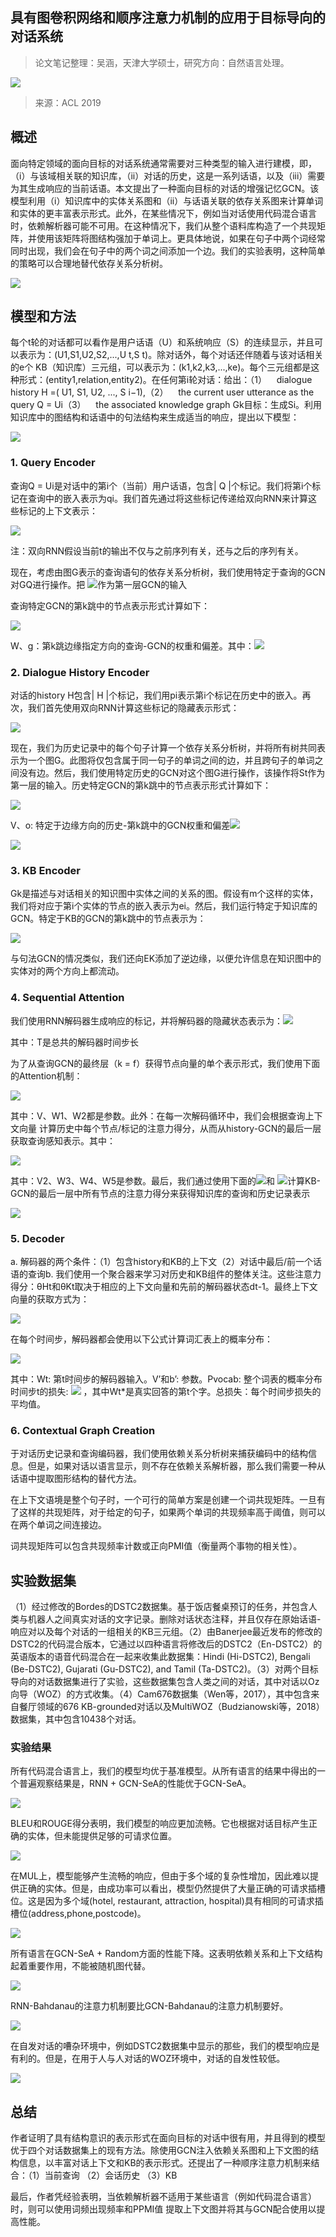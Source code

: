 
## 具有图卷积网络和顺序注意力机制的应用于目标导向的对话系统

> 论文笔记整理：吴涵，天津大学硕士，研究方向：自然语言处理。

![](img/具有图卷积网络和顺序注意力机制的应用于目标导向的对话系统.md_1.png)

> 来源：ACL 2019

## 概述

面向特定领域的面向目标的对话系统通常需要对三种类型的输入进行建模，即，（i）与该域相关联的知识库，（ii）对话的历史，这是一系列话语，以及（iii）需要为其生成响应的当前话语。本文提出了一种面向目标的对话的增强记忆GCN。该模型利用（i）知识库中的实体关系图和（ii）与话语关联的依存关系图来计算单词和实体的更丰富表示形式。此外，在某些情况下，例如当对话使用代码混合语言时，依赖解析器可能不可用。在这种情况下，我们从整个语料库构造了一个共现矩阵，并使用该矩阵将图结构强加于单词上。更具体地说，如果在句子中两个词经常同时出现，我们会在句子中的两个词之间添加一个边。我们的实验表明，这种简单的策略可以合理地替代依存关系分析树。

![](img/具有图卷积网络和顺序注意力机制的应用于目标导向的对话系统.md_2.png)

## 模型和方法

每个t轮的对话都可以看作是用户话语（U）和系统响应（S）的连续显示，并且可以表示为：(U1,S1,U2,S2,...,U
 t,S t)。除对话外，每个对话还伴随着与该对话相关的e个 
KB（知识库）三元组，可以表示为：(k1,k2,k3,...,ke)。每个三元组都是这种形式：(entity1,relation,entity2)。在任何第i轮对话：给出：（1）    dialogue history H =( U1, S1, U2, ..., S i−1),（2）    the current user utterance as the query Q = Ui（3）    the associated knowledge graph Gk目标：生成Si。利用知识库中的图结构和话语中的句法结构来生成适当的响应，提出以下模型：

![](img/具有图卷积网络和顺序注意力机制的应用于目标导向的对话系统.md_3.png)

### 1. Query Encoder

查询Q = Ui是对话中的第i个（当前）用户话语，包含| Q |个标记。我们将第i个标记在查询中的嵌入表示为qi。我们首先通过将这些标记传递给双向RNN来计算这些标记的上下文表示：

![](img/具有图卷积网络和顺序注意力机制的应用于目标导向的对话系统.md_4.png)

注：双向RNN假设当前t的输出不仅与之前序列有关，还与之后的序列有关。

现在，考虑由图G表示的查询语句的依存关系分析树，我们使用特定于查询的GCN对GQ进行操作。把 ![](img/具有图卷积网络和顺序注意力机制的应用于目标导向的对话系统.md_5.png)作为第一层GCN的输入

查询特定GCN的第k跳中的节点表示形式计算如下：

![](img/具有图卷积网络和顺序注意力机制的应用于目标导向的对话系统.md_6.png)

W、g：第k跳边缘指定方向的查询-GCN的权重和偏差。其中：![](img/具有图卷积网络和顺序注意力机制的应用于目标导向的对话系统.md_7.png)

### 2. Dialogue History Encoder

对话的history H包含| H |个标记，我们用pi表示第i个标记在历史中的嵌入。再次，我们首先使用双向RNN计算这些标记的隐藏表示形式：

![](img/具有图卷积网络和顺序注意力机制的应用于目标导向的对话系统.md_8.png)

现在，我们为历史记录中的每个句子计算一个依存关系分析树，并将所有树共同表示为一个图G。此图将仅包含属于同一句子的单词之间的边，并且跨句子的单词之间没有边。然后，我们使用特定历史的GCN对这个图G进行操作，该操作将St作为第一层的输入。历史特定GCN的第k跳中的节点表示形式计算如下：

![](img/具有图卷积网络和顺序注意力机制的应用于目标导向的对话系统.md_9.png)

V、o: 特定于边缘方向的历史-第k跳中的GCN权重和偏差![](img/具有图卷积网络和顺序注意力机制的应用于目标导向的对话系统.md_10.png)

![](img/具有图卷积网络和顺序注意力机制的应用于目标导向的对话系统.md_11.png)

### 3. KB Encoder

Gk是描述与对话相关的知识图中实体之间的关系的图。假设有m个这样的实体，我们将对应于第i个实体的节点的嵌入表示为ei。然后，我们运行特定于知识库的GCN。特定于KB的GCN的第k跳中的节点表示为：

![](img/具有图卷积网络和顺序注意力机制的应用于目标导向的对话系统.md_12.png)

与句法GCN的情况类似，我们还向EK添加了逆边缘，以便允许信息在知识图中的实体对的两个方向上都流动。

### 4. Sequential Attention

我们使用RNN解码器生成响应的标记，并将解码器的隐藏状态表示为：![](img/具有图卷积网络和顺序注意力机制的应用于目标导向的对话系统.md_13.png)

其中：T是总共的解码器时间步长 

为了从查询GCN的最终层（k = f）获得节点向量的单个表示形式，我们使用下面的Attention机制：

![](img/具有图卷积网络和顺序注意力机制的应用于目标导向的对话系统.md_14.png)

其中：V、W1、W2都是参数。此外：在每一次解码循环中，我们会根据查询上下文向量 计算历史中每个节点/标记的注意力得分，从而从history-GCN的最后一层获取查询感知表示。其中：

![](img/具有图卷积网络和顺序注意力机制的应用于目标导向的对话系统.md_15.png)

其中：V2、W3、W4、W5是参数。最后，我们通过使用下面的![](img/具有图卷积网络和顺序注意力机制的应用于目标导向的对话系统.md_16.png)和 ![](img/具有图卷积网络和顺序注意力机制的应用于目标导向的对话系统.md_17.png)计算KB-GCN的最后一层中所有节点的注意力得分来获得知识库的查询和历史记录表示

![](img/具有图卷积网络和顺序注意力机制的应用于目标导向的对话系统.md_18.png)

### 5. Decoder

a. 解码器的两个条件：（1）包含history和KB的上下文（2）对话中最后/前一个话语的查询b. 我们使用一个聚合器来学习对历史和KB组件的整体关注。这些注意力得分：θHt和θKt取决于相应的上下文向量和先前的解码器状态dt-1。最终上下文向量的获取方式为：

![](img/具有图卷积网络和顺序注意力机制的应用于目标导向的对话系统.md_19.png)

在每个时间步，解码器都会使用以下公式计算词汇表上的概率分布：

![](img/具有图卷积网络和顺序注意力机制的应用于目标导向的对话系统.md_20.png)

其中：Wt: 第t时间步的解码器输入。V’和b’: 参数。Pvocab: 整个词表的概率分布
时间步t的损失: ![](img/具有图卷积网络和顺序注意力机制的应用于目标导向的对话系统.md_21.png) ，其中Wt*是真实回答的第t个字。总损失：每个时间步损失的平均值。

### 6. Contextual Graph Creation

于对话历史记录和查询编码器，我们使用依赖关系分析树来捕获编码中的结构信息。但是，如果对话以语言显示，则不存在依赖关系解析器，那么我们需要一种从话语中提取图形结构的替代方法。

在上下文语境是整个句子时，一个可行的简单方案是创建一个词共现矩阵。一旦有了这样的共现矩阵，对于给定的句子，如果两个单词的共现频率高于阈值，则可以在两个单词之间连接边。

词共现矩阵可以包含共现频率计数或正向PMI值（衡量两个事物的相关性）。



## 实验数据集

（1）经过修改的Bordes的DSTC2数据集。基于饭店餐桌预订的任务，并包含人类与机器人之间真实对话的文字记录。删除对话状态注释，并且仅存在原始话语-响应对以及每个对话的一组相关的KB三元组。（2）由Banerjee最近发布的修改的DSTC2的代码混合版本，它通过以四种语言将修改后的DSTC2（En-DSTC2）的英语版本的语音代码混合在一起来收集此数据集：Hindi
 (Hi-DSTC2), Bengali (Be-DSTC2), Gujarati (Gu-DSTC2), and Tamil 
(Ta-DSTC2)。（3）对两个目标导向的对话数据集进行了实验，这些数据集包含人类之间的对话，其中对话以Oz向导（WOZ）的方式收集。（4）Cam676数据集（Wen等，2017），其中包含来自餐厅领域的676 KB-grounded对话以及MultiWOZ（Budzianowski等，2018）数据集，其中包含10438个对话。

### 实验结果

所有代码混合语言上，我们的模型均优于基准模型。从所有语言的结果中得出的一个普遍观察结果是，RNN + GCN-SeA的性能优于GCN-SeA。

![](img/具有图卷积网络和顺序注意力机制的应用于目标导向的对话系统.md_22.png)

BLEU和ROUGE得分表明，我们模型的响应更加流畅。它也根据对话目标产生正确的实体，但未能提供足够的可请求位置。

![](img/具有图卷积网络和顺序注意力机制的应用于目标导向的对话系统.md_23.png)

在MUL上，模型能够产生流畅的响应，但由于多个域的复杂性增加，因此难以提供正确的实体。但是，由成功率可以看出，模型仍然提供了大量正确的可请求插槽位。这是因为多个域(hotel,
 restaurant, attraction, hospital)具有相同的可请求插槽位(address,phone,postcode)。

![](img/具有图卷积网络和顺序注意力机制的应用于目标导向的对话系统.md_24.png)

所有语言在GCN-SeA + Random方面的性能下降。这表明依赖关系和上下文结构起着重要作用，不能被随机图代替。

![](img/具有图卷积网络和顺序注意力机制的应用于目标导向的对话系统.md_25.png)

RNN-Bahdanau的注意力机制要比GCN-Bahdanau的注意力机制要好。

![](img/具有图卷积网络和顺序注意力机制的应用于目标导向的对话系统.md_26.png)

在自发对话的嘈杂环境中，例如DSTC2数据集中显示的那些，我们的模型响应是有利的。但是，在用于人与人对话的WOZ环境中，对话的自发性较低。

![](img/具有图卷积网络和顺序注意力机制的应用于目标导向的对话系统.md_27.png)

## 总结

作者证明了具有结构意识的表示形式在面向目标的对话中很有用，并且得到的模型优于四个对话数据集上的现有方法。除使用GCN注入依赖关系图和上下文图的结构信息，以丰富对话上下文和KB的表示形式。还提出了一种顺序注意力机制来结合：（1）当前查询 （2）会话历史 （3）KB

最后，作者凭经验表明，当依赖解析器不适用于某些语言（例如代码混合语言）时，则可以使用词频出现频率和PPMI值 提取上下文图并将其与GCN配合使用以提高性能。

